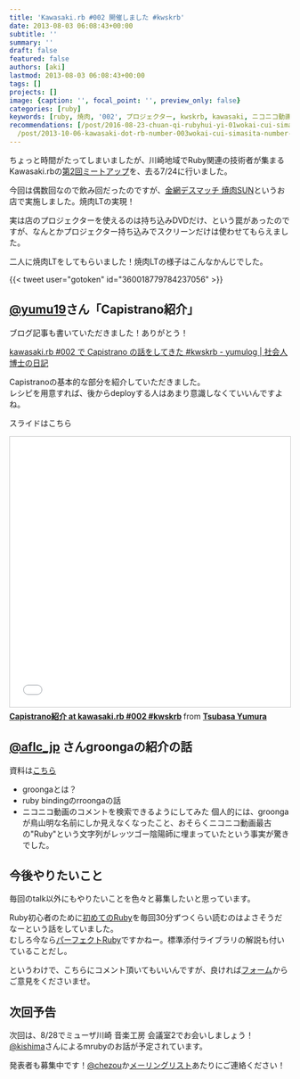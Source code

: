 ```yaml
---
title: 'Kawasaki.rb #002 開催しました #kwskrb'
date: 2013-08-03 06:08:43+00:00
subtitle: ''
summary: ''
draft: false
featured: false
authors: [aki]
lastmod: 2013-08-03 06:08:43+00:00
tags: []
projects: []
image: {caption: '', focal_point: '', preview_only: false}
categories: [ruby]
keywords: [ruby, 焼肉, '002', プロジェクター, kwskrb, kawasaki, ニコニコ動画, rb, 紹介, コメント]
recommendations: [/post/2016-08-23-chuan-qi-rubyhui-yi-01wokai-cui-simasita-number-kwsk01/,
  /post/2013-10-06-kawasaki-dot-rb-number-003wokai-cui-simasita-number-kwskrb/, /post/2013-06-29-kawasaki-dot-rb-number-001-di-1hui-mitoatupuwokai-cui-simasita-number-kwskrb/]
---
```

ちょっと時間がたってしまいましたが、川崎地域でRuby関連の技術者が集まるKawasaki.rbの[第2回ミートアップ](https://manage.doorkeeper.jp/groups/kawasakirb/events/4895)を、去る7/24に行いました。

今回は偶数回なので飲み回だったのですが、[金網デスマッチ 焼肉SUN](http://r.gnavi.co.jp/p427500/)というお店で実施しました。焼肉LTの実現！

実は店のプロジェクターを使えるのは持ち込みDVDだけ、という罠があったのですが、なんとかプロジェクター持ち込みでスクリーンだけは使わせてもらえました。

二人に焼肉LTをしてもらいました！焼肉LTの様子はこんなかんじでした。

{{< tweet user="gotoken" id="360018779784237056" >}}


## [@yumu19](http://twitter.com/yumu19)さん「Capistrano紹介」
ブログ記事も書いていただきました！ありがとう！

[kawasaki.rb #002 で Capistrano の話をしてきた #kwskrb - yumulog | 社会人博士の日記](http://yumulog.hatenablog.com/entry/2013/08/02/204449)

Capistranoの基本的な部分を紹介していただきました。  
レシピを用意すれば、後からdeployする人はあまり意識しなくていいんですよね。

スライドはこちら  

<iframe src="//www.slideshare.net/slideshow/embed_code/key/pDYE31FqFWqMeW" width="595" height="485" frameborder="0" marginwidth="0" marginheight="0" scrolling="no" style="border:1px solid #CCC; border-width:1px; margin-bottom:5px; max-width: 100%;" allowfullscreen> </iframe> <div style="margin-bottom:5px"> <strong> <a href="//www.slideshare.net/TsubasaYumura/capistrano-at" title="Capistrano紹介 at kawasaki.rb #002 #kwskrb" target="_blank">Capistrano紹介 at kawasaki.rb #002 #kwskrb</a> </strong> from <strong><a href="//www.slideshare.net/TsubasaYumura" target="_blank">Tsubasa Yumura</a></strong> </div>

## [@aflc\_jp](http://twitter.com/aflc_jp) さんgroongaの紹介の話
資料は[こちら](http://aflc.github.io/kawasaki.rb/1-groonga/index.html#/title)  

- groongaとは？
- ruby bindingのrroongaの話
- ニコニコ動画のコメントを検索できるようにしてみた
個人的には、groongaが鳥山明な名前にしか見えなくなったこと、おそらくニコニコ動画最古の"Ruby"という文字列がレッツゴー陰陽師に埋まっていたという事実が驚きでした。
## 今後やりたいこと
毎回のtalk以外にもやりたいことを色々と募集したいと思っています。

Ruby初心者のために[初めてのRuby](http://www.amazon.co.jp/%E5%88%9D%E3%82%81%E3%81%A6%E3%81%AERuby-Yugui/dp/4873113679)を毎回30分ずつくらい読むのはよさそうだなーという話をしていました。  
むしろ今なら[パーフェクトRuby](http://www.amazon.co.jp/gp/product/4774158798)ですかねー。標準添付ライブラリの解説も付いていることだし。

というわけで、こちらにコメント頂いてもいいんですが、良ければ[フォーム](https://docs.google.com/forms/d/1LO7NZxf0q9dQuprTQC8rVn3olvrTFSjx1jz5QLLkcBQ/viewform)からご意見をくださいませ。

## 次回予告
次回は、8/28でミューザ川崎 音楽工房 会議室2でお会いしましょう！  
[@kishima](http://twitter.com/kishima)さんによるmrubyのお話が予定されています。

発表者も募集中です！[@chezou](http://twitter.com/chezou)か[メーリングリスト](https://groups.google.com/forum/#!topic/kawasakirb/)あたりにご連絡ください！


